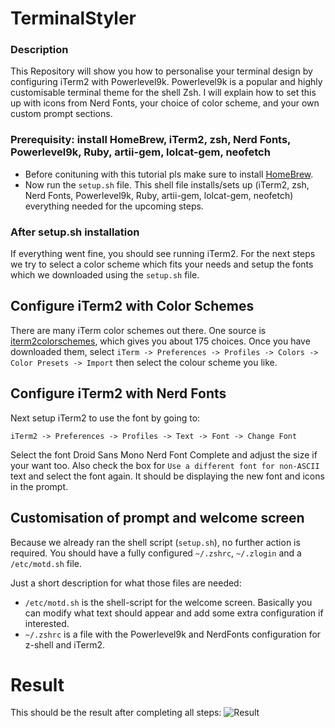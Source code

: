 # TerminalStyler

### Description

This Repository will show you how to personalise your terminal design by configuring iTerm2 with Powerlevel9k. Powerlevel9k is a popular and highly customisable terminal theme for the shell Zsh. I will explain how to set this up with icons from Nerd Fonts, your choice of color scheme, and your own custom prompt sections.

### Prerequisity: install HomeBrew, iTerm2, zsh, Nerd Fonts, Powerlevel9k, Ruby, artii-gem, lolcat-gem, neofetch

- Before conituning with this tutorial pls make sure to install [HomeBrew](https://brew.sh/).
- Now run the ```setup.sh``` file. This shell file installs/sets up (iTerm2, zsh, Nerd Fonts, Powerlevel9k, Ruby, artii-gem, lolcat-gem, neofetch) everything needed for the upcoming steps.

### After setup.sh installation

If everything went fine, you should see running iTerm2.
For the next steps we try to select a color scheme which fits your needs and setup the fonts which we downloaded using the ```setup.sh``` file.

## Configure iTerm2 with Color Schemes

There are many iTerm color schemes out there. One source is [iterm2colorschemes](https://iterm2colorschemes.com/), which gives you about 175 choices. Once you have downloaded them, select ```iTerm -> Preferences -> Profiles -> Colors -> Color Presets -> Import``` then select the colour scheme you like.

## Configure iTerm2 with Nerd Fonts

Next setup iTerm2 to use the font by going to:

```iTerm2 -> Preferences -> Profiles -> Text -> Font -> Change Font```

Select the font Droid Sans Mono Nerd Font Complete and adjust the size if your want too. Also check the box for ```Use a different font for non-ASCII``` text and select the font again. It should be displaying the new font and icons in the prompt.

## Customisation of prompt and welcome screen

Because we already ran the shell script (```setup.sh```), no further action is required. You should have a fully configured ```~/.zshrc```, ```~/.zlogin``` and a ```/etc/motd.sh``` file.

Just a short description for what those files are needed:
- ```/etc/motd.sh``` is the shell-script for the welcome screen. Basically you can modify what text should appear and add some extra configuration if interested.
- ```~/.zshrc``` is a file with the Powerlevel9k and NerdFonts configuration for z-shell and iTerm2.

# Result
This should be the result after completing all steps:
![Result](https://github.com/lucaArchidiacono/TerminalStyler/blob/master/resultato.png)
